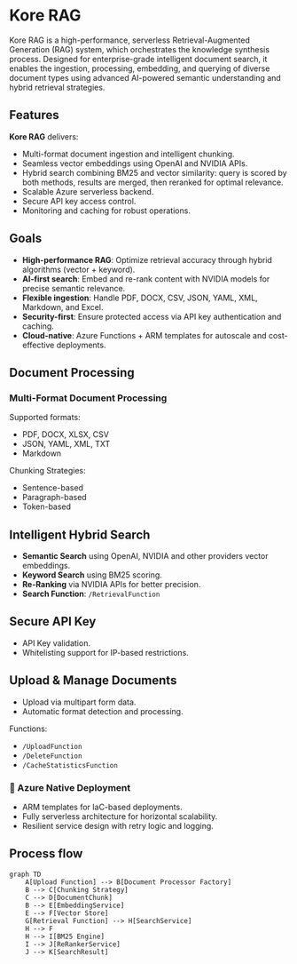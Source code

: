 # Kore RAG

Kore RAG is a high-performance, serverless Retrieval-Augmented Generation (RAG) system, which orchestrates the knowledge synthesis process. Designed for enterprise-grade intelligent document search, it enables the ingestion, processing, embedding, and querying of diverse document types using advanced AI-powered semantic understanding and hybrid retrieval strategies.

## Features

**Kore RAG** delivers:
- Multi-format document ingestion and intelligent chunking.
- Seamless vector embeddings using OpenAI and NVIDIA APIs.
- Hybrid search combining BM25 and vector similarity: query is scored by both methods, results are merged, then reranked for optimal relevance.
- Scalable Azure serverless backend.
- Secure API key access control.
- Monitoring and caching for robust operations.

## Goals

- **High-performance RAG**: Optimize retrieval accuracy through hybrid algorithms (vector + keyword).
- **AI-first search**: Embed and re-rank content with NVIDIA models for precise semantic relevance.
- **Flexible ingestion**: Handle PDF, DOCX, CSV, JSON, YAML, XML, Markdown, and Excel.
- **Security-first**: Ensure protected access via API key authentication and caching.
- **Cloud-native**: Azure Functions + ARM templates for autoscale and cost-effective deployments.

## Document Processing

### Multi-Format Document Processing

Supported formats:
- PDF, DOCX, XLSX, CSV
- JSON, YAML, XML, TXT
- Markdown

Chunking Strategies:
- Sentence-based
- Paragraph-based
- Token-based

## Intelligent Hybrid Search

- **Semantic Search** using OpenAI, NVIDIA and other providers vector embeddings.
- **Keyword Search** using BM25 scoring.
- **Re-Ranking** via NVIDIA APIs for better precision.
- **Search Function**: `/RetrievalFunction`

## Secure API Key

- API Key validation.
- Whitelisting support for IP-based restrictions.

## Upload & Manage Documents

- Upload via multipart form data.
- Automatic format detection and processing.

Functions:
- `/UploadFunction`
- `/DeleteFunction`
- `/CacheStatisticsFunction`

### 📡 Azure Native Deployment

- ARM templates for IaC-based deployments.
- Fully serverless architecture for horizontal scalability.
- Resilient service design with retry logic and logging.

## Process flow

```mermaid
graph TD
    A[Upload Function] --> B[Document Processor Factory]
    B --> C[Chunking Strategy]
    C --> D[DocumentChunk]
    B --> E[EmbeddingService]
    E --> F[Vector Store]
    G[Retrieval Function] --> H[SearchService]
    H --> F
    H --> I[BM25 Engine]
    I --> J[ReRankerService]
    J --> K[SearchResult]
```
